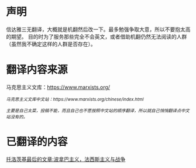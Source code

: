 声明
===========================
信达雅三无翻译，大概就是机翻然后改一下。最多勉强争取大意，所以不要抱太高的期望。
目的时为了服务那些完全不会英文，或者借助机翻仍然无法阅读的人群（虽然我不确定这样的人群是否存在）。

翻译内容来源
===========================
马克思主义文库：https://www.marxists.org/

<small>
<i>马克思主义文库中文站：https://www.marxists.org/chinese/index.html</i>

<i>主要是自己太菜，投稿不能，而且自己也不愿按照中文站的顺序翻译，所以就自己悄悄翻译点中文站没有的。</i>
</small>

已翻译的内容
===========================
[托洛茨基最后的文章:波拿巴主义，法西斯主义与战争](https://xloypaypa.github.io/translate/trotsky/1940/08/last-article.html)
